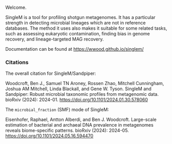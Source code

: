 
Welcome.

SingleM is a tool for profiling shotgun metagenomes. It has a particular strength in detecting microbial lineages which are not in reference databases. The method it uses also makes it suitable for some related tasks, such as assessing eukaryotic contamination, finding bias in genome recovery, and lineage-targeted MAG recovery.

Documentation can be found at https://wwood.github.io/singlem/

### Citations
The overall citation for SingleM/Sandpiper:

Woodcroft, Ben J., Samuel TN Aroney, Rossen Zhao, Mitchell Cunningham, Joshua AM Mitchell, Linda Blackall, and Gene W. Tyson. SingleM and Sandpiper: Robust microbial taxonomic profiles from metagenomic data. bioRxiv (2024): 2024-01. https://doi.org/10.1101/2024.01.30.578060

The `microbial_fraction` (SMF) mode of SingleM:

Eisenhofer, Raphael, Antton Alberdi, and Ben J. Woodcroft. Large-scale estimation of bacterial and archaeal DNA prevalence in metagenomes reveals biome-specific patterns. bioRxiv (2024): 2024-05. https://doi.org/10.1101/2024.05.16.594470
